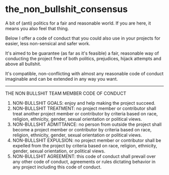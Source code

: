 # the_non_bullshit_consensus
A bit of (anti) politics for a fair and reasonable world. If you are here, it means you also feel that thing.

Below I offer a code of conduct that you could also use in your projects for easier, less non-sensical and safer work.

It's aimed to be guarantee (as far as it's feasible) a fair, reasonable way of conducting the project free of both politics, prejudices, hijack attempts and above all bullshit. 

It's compatible, non-conflicting with almost any reasonable code of conduct imaginable and can be extended in any way you want.

----

 THE NON BULLSHIT TEAM MEMBER CODE OF CONDUCT
 
1) NON-BULLSHIT GOALS: enjoy and help making the project succeed.
2) NON-BULLSHIT TREATMENT: no project member or contributor shall treat another project member or contributor by criteria based on race, religion, ethnicity, gender, sexual orientation or political views.
3) NON-BULLSHIT ADMITTANCE: no person from outside the project shall become a project member or contributor by criteria based on race, religion, ethnicity, gender, sexual orientation or political views.
4) NON-BULLSHIT EXPULSION: no project member or contributor shall be expelled from the project by criteria based on race, religion, ethnicity, gender, sexual orientation, or political views.
5) NON-BULLSHIT AGREEMENT: this code of conduct shall prevail over any other code of conduct, agreements or rules dictating behavior in any project including this code of conduct.
